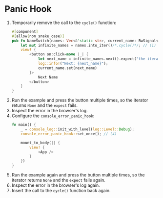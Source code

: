 # Panic Hook

1. Temporarily remove the call to the `cycle()` function:
    ```rust
    #[component]
    #[allow(non_snake_case)]
    pub fn NameSwitch(names: Vec<&'static str>, current_name: RwSignal<&'static str>) -> impl IntoView {
        let mut infinite_names = names.into_iter()/*.cycle()*/; // (1)
        view! {
            <button on:click=move |_| {
                let next_name = infinite_names.next().expect("the iterator should be infinite");
                log::info!("Next: {next_name}");
                current_name.set(next_name)
            }>
                Next Name
            </button>
        }
    }
    ```
2. Run the example and press the button multiple times, so the iterator returns `None` and the `expect` fails.
3. Inspect the error in the browser's log.
4. Configure the `console_error_panic_hook`:
    ```rust
    fn main() {
        _ = console_log::init_with_level(log::Level::Debug);
        console_error_panic_hook::set_once(); // (4)
    
        mount_to_body(|| {
            view! {
                <App />
            }
        })
    }
    ```
5. Run the example again and press the button multiple times, so the iterator returns `None` and the `expect` fails again.
6. Inspect the error in the browser's log again.
7. Insert the call to the `cycle()` function back again.
